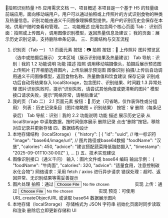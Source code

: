 📱拍照识别热量 H5 应用需求文档
一、项目概述
本项目是一个基于 H5 的轻量级前端应用，面向移动端用户。用户可以通过拍照或上传照片的方式识别食物的种类及热量信息。识别功能由通义千问图像理解模型提供。用户的识别历史会保存在本地，供用户随时查看和管理。
二、功能概述
应用包含两个核心页面 Tab：
识别页面：拍照或上传图片，调用图像识别模型，返回热量信息及建议；
我的页面：展示历史识别记录，支持删除单条记录。
三、页面结构与交互流程
1. 识别页（Tab 一）
1.1 页面元素
按钮：📷 拍照
按钮：📁 上传照片
图片预览区（选中或拍摄后展示）
文本区域（展示识别结果及热量建议）
Tab 导航：识别｜我的
1.2 功能说明
功能
描述
拍照
调用移动端摄像头，拍摄后展示预览图
上传照片
打开相册选择图片，上传后展示预览图
图像识别
拍摄/上传后自动调用通义千问图像模型，返回食物名称、热量数值和饮食建议
保存记录
识别成功后自动将结果存入 localStorage，包含图片、识别结果、时间戳
1.3 异常处理
图片识别失败时，提示“识别失败，请尝试其他角度或更清晰的图片”
模型接口请求失败，提示“网络异常，请稍后重试”
2. 我的页（Tab 二）
2.1 页面元素
按钮：📜 历史（可省略，仅作装饰性或分组用）
列表：历史记录条目（图片缩略图 + 识别结果）
按钮：🗑 删除（每条记录后）
Tab 导航：识别｜我的
2.2 功能说明
功能
描述
展示历史记录
从 localStorage 中读取数据，按时间倒序展示
删除记录
点击“删除”按钮，移除对应记录并更新存储
四、数据结构设计
1. 本地存储结构（localStorage）
{  "history": [    {      "id": "uuid", // 唯一标识符      "image": "base64/image/url", // 图片路径或base64数据      "foodName": "汉堡",      "calories": 450,      "advice": "建议搭配蔬菜降低脂肪摄入",      "timestamp": "2025-09-01T10:30:00Z"    },    ...  ]}
五、技术实现建议
1. 图像识别接口（通义千问）
输入：图片文件或 base64 编码
输出示例：
{  "foodName": "牛肉面",  "calories": 320,  "advice": "适量食用，注意控制碳水化合物"}
网络请求：采用 fetch / axios 进行异步请求
错误处理：超时、返回异常、无识别结果等需妥善提示
2. 图片处理
拍照：通过 <input type="file" accept="image/*" capture="environment"> 实现
上传：通过 <input type="file" accept="image/*"> 实现
预览：可使用 URL.createObjectURL 或读取 base64 数据展示图片
3. 本地存储（localStorage）
存储格式为 JSON 字符串
初始化页面时同步读取和渲染
删除后立即更新存储和 UI